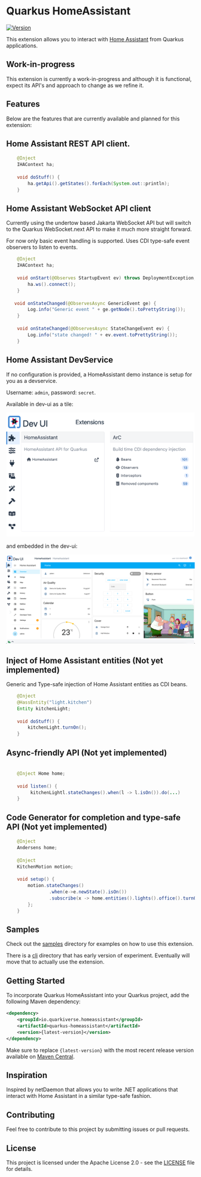# Quarkus HomeAssistant

[![Version](https://img.shields.io/maven-central/v/io.quarkiverse.homeassistant/quarkus-homeassistant?logo=apache-maven&style=flat-square)](https://search.maven.org/artifact/io.quarkiverse.homeassistant/quarkus-homeassistant)

This extension allows you to interact with [Home Assistant](https://www.home-assistant.io/) from Quarkus applications.


## Work-in-progress

This extension is currently a work-in-progress and although it is functional, expect its API's and approach to change as we refine it.

## Features

Below are the features that are currently available and planned for this extension:

## Home Assistant REST API client. 

```java
    @Inject
    IHAContext ha;

    void doStuff() {
        ha.getApi().getStates().forEach(System.out::println);
    }
``` 

## Home Assistant WebSocket API client

Currently using the undertow based Jakarta WebSocket API but will switch to the Quarkus WebSocket.next API to make it
much more straight forward.

For now only basic event handling is supported. Uses CDI type-safe event observers to listen to events.

```java
    @Inject
    IHAContext ha;

    void onStart(@Observes StartupEvent ev) throws DeploymentException, IOException {               
        ha.ws().connect();
    }

   void onStateChanged(@ObservesAsync GenericEvent ge) {
        Log.info("Generic event " + ge.getNode().toPrettyString());
    }

    void onStateChanged(@ObservesAsync StateChangeEvent ev) {
        Log.info("state changed! " + ev.event.toPrettyString());
    }
```

## Home Assistant DevService

If no configuration is provided, a HomeAssistant demo instance is setup for you as a devservice.

Username: `admin`, password: `secret`.

Available in dev-ui as a tile:

![HomeAssistant devui tile](images/devui-tile.png)

and embedded in the dev-ui:

![HomeAssistant devservice](images/devservice.png)

## Inject of Home Assistant entities (Not yet implemented)

Generic and Type-safe injection of Home Assistant entities as CDI beans.

```java
    @Inject
    @HassEntity("light.kitchen")
    Entity kitchenLight;

    void doStuff() {
        kitchenLight.turnOn();
    }
```

## Async-friendly API (Not yet implemented)

```java

    @Inject Home home;

    void listen() {
         kitchenLightl.stateChanges().when(l -> l.isOn()).do(...)
    }
```

## Code Generator for completion and type-safe API (Not yet implemented)

```java
    @Inject 
    Andersens home;

    @Inject
    KitchenMotion motion;

    void setup() {
        motion.stateChanges()   
                .when(e->e.newState().isOn())
                .subscribe(x -> home.entities().lights().office().turnOn()) 
        };
    }
```

## Samples

Check out the [samples](samples/web) directory for examples on how to use this extension.

There is a [cli](samples/cli) directory that has early version of experiment. Eventually will move that to actually 
use the extension.

## Getting Started 

To incorporate Quarkus HomeAssistant into your Quarkus project, add the following Maven dependency:

```xml
<dependency>
    <groupId>io.quarkiverse.homeassistant</groupId>
    <artifactId>quarkus-homeassistant</artifactId>
    <version>{latest-version}</version>
</dependency>
```

Make sure to replace `{latest-version}` with the most recent release version available on [Maven Central](https://search.maven.org/artifact/io.quarkiverse.homeassistant/quarkus-homeassistant).


## Inspiration

Inspired by netDaemon that allows you to write .NET applications that interact with Home Assistant in a similar type-safe fashion. 

## Contributing

Feel free to contribute to this project by submitting issues or pull requests.

## License

This project is licensed under the Apache License 2.0 - see the [LICENSE](LICENSE) file for details.

